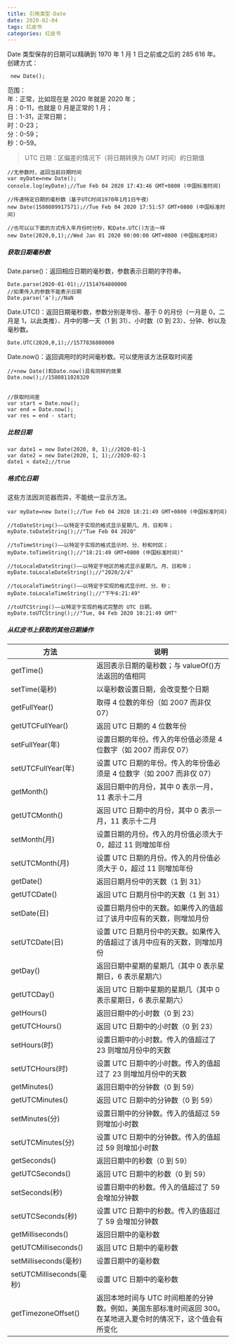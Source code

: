 ```yaml
---
title: 引用类型-Date
date: 2020-02-04
tags: 红皮书
categories: 红皮书
---
```


Date 类型保存的日期可以精确到 1970 年 1 月 1 日之前或之后的 285 616 年。 </br>
创建方式：

```
 new Date();
```

范围： </br>
年：正常，比如现在是 2020 年就是 2020 年； </br>
月：0-11，也就是 0 月是正常的 1 月； </br>
日：1-31，正常日期； </br>
时：0-23； </br>
分：0-59； </br>
秒：0-59。 </br>

> UTC 日期：区偏差的情况下（将日期转换为 GMT 时间）的日期值

```
//无参数时，返回当前日期时间
var myDate=new Date();
console.log(myDate);//Tue Feb 04 2020 17:43:46 GMT+0800 (中国标准时间)

//传递特定日期的毫秒数（基于UTC时间1970年1月1日午夜）
new Date(1580809917571);//Tue Feb 04 2020 17:51:57 GMT+0800 (中国标准时间)

//也可以以下面的方式传入年月份时分秒，和Date.UTC()方法一样
new Date(2020,0,1);//Wed Jan 01 2020 00:00:00 GMT+0800 (中国标准时间)

```

##### 获取日期毫秒数

Date.parse()：返回相应日期的毫秒数，参数表示日期的字符串。

```
Date.parse(2020-01-01);//1514764800000
//如果传入的参数不能表示日期
Date.parse('a');//NaN
```

Date.UTC()：返回日期毫秒数，参数分别是年份、基于 0 的月份（一月是 0，二月是 1，以此类推）、月中的哪一天（1 到 31）、小时数（0 到 23）、分钟、秒以及毫秒数。

```
Date.UTC(2020,0,1);//1577836800000
```

Date.now()：返回调用时的时间毫秒数。可以使用该方法获取时间差

```
//+new Date()和Date.now()具有同样的效果
Date.now();//1580811028320


//获取时间差
var start = Date.now();
var end = Date.now();
var res = end - start;
```

##### 比较日期

```
var date1 = new Date(2020, 0, 1);//2020-01-1
var date2 = new Date(2020, 1, 1);//2020-02-1
date1 < date2;//true
```

##### 格式化日期

这些方法因浏览器而异，不能统一显示方法。

```
var myDate=new Date();//Tue Feb 04 2020 18:21:49 GMT+0800 (中国标准时间)

//toDateString()——以特定于实现的格式显示星期几、月、日和年；
myDate.toDateString();//"Tue Feb 04 2020"

//toTimeString()——以特定于实现的格式显示时、分、秒和时区；
myDate.toTimeString();//"18:21:49 GMT+0800 (中国标准时间)"

//toLocaleDateString()——以特定于地区的格式显示星期几、月、日和年；
myDate.toLocaleDateString();//"2020/2/4"

//toLocaleTimeString()——以特定于实现的格式显示时、分、秒；
myDate.toLocaleTimeString();//"下午6:21:49"

//toUTCString()——以特定于实现的格式完整的 UTC 日期。
myDate.toUTCString();//"Tue, 04 Feb 2020 10:21:49 GMT"

```

##### 从红皮书上获取的其他日期操作

| 方法                     | 说明                                                                                                            |
| ------------------------ | --------------------------------------------------------------------------------------------------------------- |
| getTime()                | 返回表示日期的毫秒数；与 valueOf()方法返回的值相同                                                              |
| setTime(毫秒)            | 以毫秒数设置日期，会改变整个日期                                                                                |
| getFullYear()            | 取得 4 位数的年份（如 2007 而非仅 07）                                                                          |
| getUTCFullYear()         | 返回 UTC 日期的 4 位数年份                                                                                      |
| setFullYear(年)          | 设置日期的年份。传入的年份值必须是 4 位数字（如 2007 而非仅 07）                                                |
| setUTCFullYear(年)       | 设置 UTC 日期的年份。传入的年份值必须是 4 位数字（如 2007 而非仅 07）                                           |
| getMonth()               | 返回日期中的月份，其中 0 表示一月，11 表示十二月                                                                |
| getUTCMonth()            | 返回 UTC 日期中的月份，其中 0 表示一月，11 表示十二月                                                           |
| setMonth(月)             | 设置日期的月份。传入的月份值必须大于 0，超过 11 则增加年份                                                      |
| setUTCMonth(月)          | 设置 UTC 日期的月份。传入的月份值必须大于 0，超过 11 则增加年份                                                 |
| getDate()                | 返回日期月份中的天数（1 到 31）                                                                                 |
| getUTCDate()             | 返回 UTC 日期月份中的天数（1 到 31）                                                                            |
| setDate(日)              | 设置日期月份中的天数。如果传入的值超过了该月中应有的天数，则增加月份                                            |
| setUTCDate(日)           | 设置 UTC 日期月份中的天数。如果传入的值超过了该月中应有的天数，则增加月份                                       |
| getDay()                 | 返回日期中星期的星期几（其中 0 表示星期日，6 表示星期六）                                                       |
| getUTCDay()              | 返回 UTC 日期中星期的星期几（其中 0 表示星期日，6 表示星期六）                                                  |
| getHours()               | 返回日期中的小时数（0 到 23）                                                                                   |
| getUTCHours()            | 返回 UTC 日期中的小时数（0 到 23）                                                                              |
| setHours(时)             | 设置日期中的小时数。传入的值超过了 23 则增加月份中的天数                                                        |
| setUTCHours(时)          | 设置 UTC 日期中的小时数。传入的值超过了 23 则增加月份中的天数                                                   |
| getMinutes()             | 返回日期中的分钟数（0 到 59）                                                                                   |
| getUTCMinutes()          | 返回 UTC 日期中的分钟数（0 到 59）                                                                              |
| setMinutes(分)           | 设置日期中的分钟数。传入的值超过 59 则增加小时数                                                                |
| setUTCMinutes(分)        | 设置 UTC 日期中的分钟数。传入的值超过 59 则增加小时数                                                           |
| getSeconds()             | 返回日期中的秒数（0 到 59）                                                                                     |
| getUTCSeconds()          | 返回 UTC 日期中的秒数（0 到 59）                                                                                |
| setSeconds(秒)           | 设置日期中的秒数。传入的值超过了 59 会增加分钟数                                                                |
| setUTCSeconds(秒)        | 设置 UTC 日期中的秒数。传入的值超过了 59 会增加分钟数                                                           |
| getMilliseconds()        | 返回日期中的毫秒数                                                                                              |
| getUTCMilliseconds()     | 返回 UTC 日期中的毫秒数                                                                                         |
| setMilliseconds(毫秒)    | 设置日期中的毫秒数                                                                                              |
| setUTCMilliseconds(毫秒) | 设置 UTC 日期中的毫秒数                                                                                         |
| getTimezoneOffset()      | 返回本地时间与 UTC 时间相差的分钟数。例如，美国东部标准时间返回 300。在某地进入夏令时的情况下，这个值会有所变化 |
